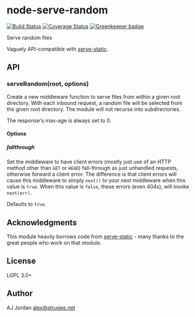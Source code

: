 # node-serve-random

[![Build Status](https://travis-ci.org/strugee/node-serve-random.svg?branch=master)](http://travis-ci.org/strugee/node-serve-random)
[![Coverage Status](https://coveralls.io/repos/github/strugee/node-serve-random/badge.svg?branch=master)](https://coveralls.io/github/strugee/node-serve-random?branch=master)
[![Greenkeeper badge](https://badges.greenkeeper.io/strugee/node-serve-random.svg)](https://greenkeeper.io/)

Serve random files

Vaguely API-compatible with [serve-static][].

## API

### serveRandom(root, options)

Create a new middleware function to serve files from within a given root directory. With each inbound request, a random file will be selected from the given root directory. The module will not recurse into subdirectories.

The response's max-age is always set to 0.

#### Options

##### fallthrough

Set the middleware to have client errors (mostly just use of an HTTP method other than `GET` or `HEAD`) fall-through as just unhandled requests, otherwise forward a client error. The difference is that client errors will cause this middleware to simply `next()` to your next middleware when this value is `true`. When this value is `false`, these errors (even 404s), will invoke `next(err)`.

Defaults to `true`.

## Acknowledgments

This module heavily borrows code from [serve-static][] - many thanks to the great people who work on that module.

## License

LGPL 3.0+

## Author

AJ Jordan <alex@strugee.net>

 [serve-static]: https://github.com/expressjs/serve-static
